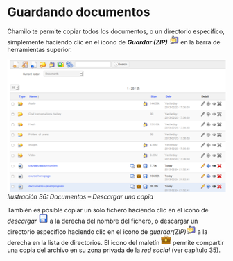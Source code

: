 # Guardando documentos

Chamilo te permite copiar todos los documentos, o un directorio específico, simplemente haciendo clic en el icono de _**Guardar \(ZIP\)**_ ![](../../.gitbook/assets/graphics120%20%284%29.png) en la barra de herramientas superior.

![](../../.gitbook/assets/images44%20%288%29.png)_Ilustración 36: Documentos – Descargar una copia_

También es posible copiar un solo fichero haciendo clic en el icono de _descargar_ ![](../../.gitbook/assets/graphics123%20%284%29.png) a la derecha del nombre del fichero, o descargar un directorio específico haciendo clic en el icono de _guardar\(ZIP\)_![](../../.gitbook/assets/graphics121%20%284%29.png) a la derecha en la lista de directorios. El icono del maletín ![](../../.gitbook/assets/graphics124%20%284%29.png) permite compartir una copia del archivo en su zona privada de la _red social_ \(ver capítulo 35\).

